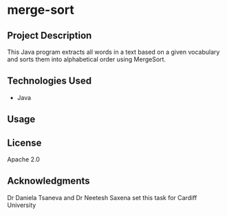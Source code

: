 # merge-sort

## Project Description

This Java program extracts all words in a text based on a given vocabulary and sorts them into alphabetical order using MergeSort.

## Technologies Used

- Java

## Usage

## License
Apache 2.0

## Acknowledgments

Dr Daniela Tsaneva and Dr Neetesh Saxena set this task for Cardiff University
